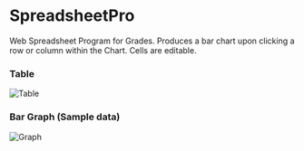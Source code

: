 # SpreadsheetPro
Web Spreadsheet Program for Grades. Produces a bar chart upon clicking a row or column within the Chart. Cells are editable.

### Table
![Table](https://user-images.githubusercontent.com/45467347/168205681-4bf2d7b8-e0c7-4368-a9e1-449ceb7098e7.PNG)

### Bar Graph (Sample data)
![Graph](https://user-images.githubusercontent.com/45467347/168205704-994a5835-7a22-4bc5-a715-c64c1dc33ef3.PNG)


